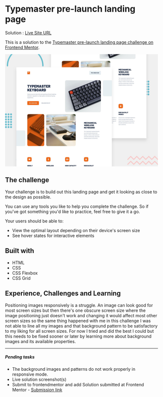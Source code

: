 # Typemaster pre-launch landing page

Solution : [Live Site URL](https://frontend-mentor-challenges-ecru.vercel.app/typemaster-pre-launch-landing-page/)

This is a solution to the [Typemaster pre-launch landing page challenge on Frontend Mentor](https://www.frontendmentor.io/challenges/typemaster-prelaunch-landing-page-J6-Yj5J-X). 

![Design preview for the Typemaster pre-launch landing page coding challenge](./preview.jpg)

## The challenge

Your challenge is to build out this landing page and get it looking as close to the design as possible.

You can use any tools you like to help you complete the challenge. So if you've got something you'd like to practice, feel free to give it a go.

Your users should be able to:

- View the optimal layout depending on their device's screen size
- See hover states for interactive elements

## Built with

- HTML
- CSS
- CSS Flexbox
- CSS Grid

## Experience, Challenges and Learning

Positioning images responsively is a struggle. An image can look good for most screen sizes but then there's one obscure screen size where the image positioning just doesn't work and changing it would affect most other screen sizes so the same thing happened with me in this challenge I was not able to line all my images and that background pattern to be satisfactory to my liking for all screen sizes. 
For now I tried and did the best I could but this needs to be fixed sooner or later by learning more about background images and its available properties. 

-----
 ##### Pending tasks

- The background images and patterns do not work properly in responsive mode. 
- Live solution screenshot(s)
- Submit to frontendmentor and add Solution submitted  at Frontend Mentor - [Submission link]()